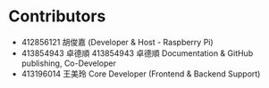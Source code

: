 # Contributors

- 412856121 胡俊嘉 (Developer & Host - Raspberry Pi)
- 413854943 卓德順 413854943 卓德順 Documentation & GitHub publishing, Co-Developer
- 413196014 王美玲 Core Developer (Frontend & Backend Support)
